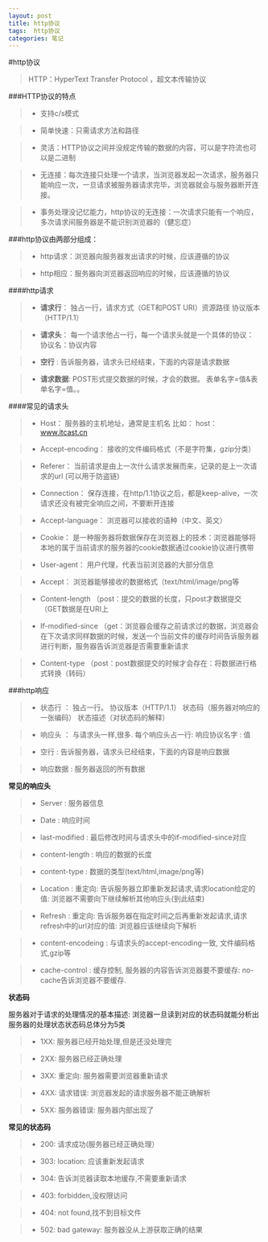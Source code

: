 ```yaml
---
layout: post
title: http协议
tags:  http协议
categories: 笔记
---
```


#http协议

> HTTP：HyperText Transfer Protocol ，超文本传输协议

###HTTP协议的特点


>- 支持c/s模式

>- 简单快速：只需请求方法和路径

>- 灵活：HTTP协议之间并没规定传输的数据的内容，可以是字符流也可以是二进制

>- 无连接：每次连接只处理一个请求，当浏览器发起一次请求，服务器只能响应一次，一旦请求被服务器请求完毕，浏览器就会与服务器断开连接。

>- 事务处理没记忆能力，http协议的无连接：一次请求只能有一个响应，多次请求间服务器是不能识别浏览器的（健忘症）

###http协议由两部分组成：
>- http请求：浏览器向服务器发出请求的时候，应该遵循的协议

>- http相应：服务器向浏览器返回响应的时候，应该遵循的协议

####http请求
>- **请求行**： 独占一行，请求方式（GET和POST URI）资源路径  协议版本（HTTP/1.1）

>- **请求头**： 每一个请求他占一行，每一个请求头就是一个具体的协议：  协议名：协议内容

>- **空行**	:  告诉服务器，请求头已经结束，下面的内容是请求数据

>- **请求数据**: POST形式提交数据的时候，才会的数据。  表单名字=值&表单名字=值。。

####常见的请求头
>- Host：			服务器的主机地址，通常是主机名	比如： host：www.itcast.cn

>- Accept-encoding：	接收的文件编码格式（不是字符集，gzip分类）

>- Referer：		当前请求是由上一次什么请求发展而来，记录的是上一次请求的url (可以用于防盗链)

>- Connection：		保存连接，在http/1.1协议之后，都是keep-alive，一次请求还没有被完全响应之间，不要断开连接

>- Accept-language：	浏览器可以接收的语种（中文、英文）

>- Cookie：		是一种服务器将数据保存在浏览器上的技术：浏览器能够将本地的属于当前请求的服务器的cookie数据通过cookie协议进行携带

>- User-agent：		用户代理，代表当前浏览器的大部分信息

>- Accept：		浏览器能够接收的数据格式（text/html/image/png等

>- Content-length	（post：提交的数据的长度，只post才数据提交（GET数据是在URI上

>- If-modified-since	（get：浏览器会缓存之前请求过的数据，浏览器会在下次请求同样数据的时候，发送一个当前文件的缓存时间告诉服务器进行判断，服务器告诉浏览器是否需要重新请求

>- Content-type		（post：post数据提交的时候才会存在：将数据进行格式转换（转码）

###http响应
>- 状态行		： 独占一行。 协议版本（HTTP/1.1）     状态码（服务器对响应的一张编码）     状态描述（对状态码的解释）

>- 响应头		： 与请求头一样,很多. 每个响应头占一行: 响应协议名字 : 值

>- 空行		:  告诉服务器，请求头已经结束，下面的内容是响应数据

>- 响应数据  	:  服务器返回的所有数据

**常见的响应头**

> - Server			: 服务器信息

>- Date			: 响应时间

>- last-modified		: 最后修改时间与请求头中的if-modified-since对应

>- content-length	: 响应的数据的长度

>- content-type		: 数据的类型(text/html,image/png等)

>- Location		: 重定向: 告诉服务器立即重新发起请求,请求location给定的值: 浏览器不需要向下继续解析其他响应头(到此结束)

>- Refresh		:  重定向: 告诉服务器在指定时间之后再重新发起请求,请求refresh中的url对应的值: 浏览器应该继续向下解析

>- content-encodeing	: 与请求头的accept-encoding一致, 文件编码格式,gzip等

>- cache-control		: 缓存控制, 服务器的内容告诉浏览器要不要缓存: no-cache告诉浏览器不要缓存.

**状态码**

服务器对于请求的处理情况的基本描述: 浏览器一旦读到对应的状态码就能分析出服务器的处理状态状态码总体分为5类
>- 1XX: 服务器已经开始处理,但是还没处理完 

>- 2XX: 服务器已经正确处理

>- 3XX: 重定向: 服务器需要浏览器重新请求

>- 4XX: 请求错误: 浏览器发起的请求服务器不能正确解析

>- 5XX: 服务器错误: 服务器内部出现了


**常见的状态码**

>- 200: 请求成功(服务器已经正确处理）

>- 303: location: 应该重新发起请求

>- 304: 告诉浏览器读取本地缓存,不需要重新请求

>- 403: forbidden,没权限访问

>- 404: not found,找不到目标文件

>- 502: bad gateway: 服务器没从上游获取正确的结果

